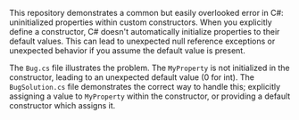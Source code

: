 This repository demonstrates a common but easily overlooked error in C#: uninitialized properties within custom constructors.  When you explicitly define a constructor, C# doesn't automatically initialize properties to their default values.  This can lead to unexpected null reference exceptions or unexpected behavior if you assume the default value is present.

The `Bug.cs` file illustrates the problem. The `MyProperty` is not initialized in the constructor, leading to an unexpected default value (0 for int). The `BugSolution.cs` file demonstrates the correct way to handle this; explicitly assigning a value to `MyProperty` within the constructor, or providing a default constructor which assigns it. 